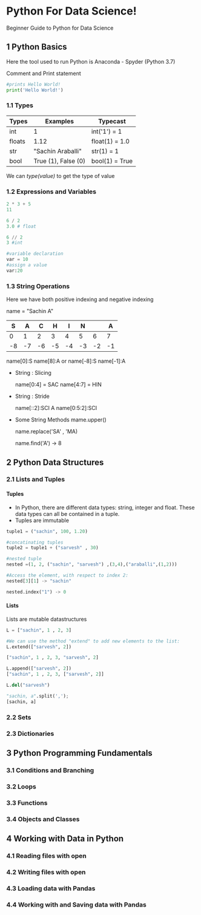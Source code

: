 # Python For Data Science!
Beginner Guide to Python for Data Science

## 1 Python Basics

Here the tool used to run Python is Anaconda - Spyder (Python 3.7)

Comment and Print statement 

```python
#prints Hello World!
print('Hello World!')

```
### 1.1 Types

Types | Examples | Typecast
------- | --------- | --------
int | 1 | int('1') = 1
floats | 1.12 | float(1) = 1.0
str | "Sachin Araballi" | str(1) = 1
bool | True (1), False (0) | bool(1) = True

We can *type(value)* to get the type of value 

### 1.2 Expressions and Variables

```python
2 * 3 + 5
11

6 / 2 
3.0 # float

6 // 2
3 #int

#variable declaration
var = 10
#assign a value
var:20
```

### 1.3 String Operations

Here we have both positive indexing and negative indexing

name = "Sachin A"

S | A |  C |  H | I | N |  | A 
-- | -- | -- | -- | -- |-- | -- | -- | 
0 | 1 | 2 | 3 | 4 | 5 | 6 | 7 | 8
-8 | -7 | -6 | -5 | -4 | -3 | -2 | -1

name[0]:S name[8]:A or name[-8]:S name[-1]:A

* String : Slicing

    name[0:4] = SAC
    name[4:7] = HIN

* String : Stride
    
    name[::2]:SCI A
    name[0:5:2]:SCI
    
* Some String Methods
    mame.upper()
    
    name.replace('SA' , 'MA)
    
    name.find('A') -> 8
   

## 2 Python Data Structures
### 2.1 Lists and Tuples

#### Tuples
* In Python, there are different data types: string, integer and float. These data types can all be contained in a tuple.
* Tuples are immutable
```python
tuple1 = ("sachin", 100, 1.20)

#concatinating tuples
tuple2 = tuple1 + ("sarvesh" , 30)

#nested tuple
nested =(1, 2, ("sachin", "sarvesh") ,(3,4),("araballi",(1,2)))

#Access the element, with respect to index 2:
nested[3][1] -> "sachin"

nested.index("1") -> 0
```
#### Lists

Lists are mutable datastructures

```python
L = ["sachin", 1 , 2, 3]

#We can use the method "extend" to add new elements to the list:
L.extend(["sarvesh", 2])

["sachin", 1 , 2, 3, "sarvesh", 2]

L.append(["sarvesh", 2])
["sachin", 1 , 2, 3, ["sarvesh", 2]]

L.del("sarvesh")

"sachin, a".split(',');
[sachin, a]
```

### 2.2 Sets
### 2.3 Dictionaries

## 3 Python Programming Fundamentals

### 3.1 Conditions and Branching
### 3.2 Loops
### 3.3 Functions
### 3.4 Objects and Classes

## 4 Working with Data in Python

### 4.1 Reading files with open
### 4.2 Writing files with open
### 4.3 Loading data with Pandas
### 4.4 Working with and Saving data with Pandas
